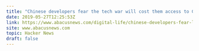 ```yaml
---
title: "Chinese developers fear the tech war will cost them access to GitHub"
date: 2019-05-27T12:25:53Z
link: https://www.abacusnews.com/digital-life/chinese-developers-fear-losing-open-source-tech-trade-war/article/3011463?__twitter_impression=true&utm_medium=RSS&utm_source=hune
site: www.abacusnews.com
topic: Hacker News
draft: false
---
```

